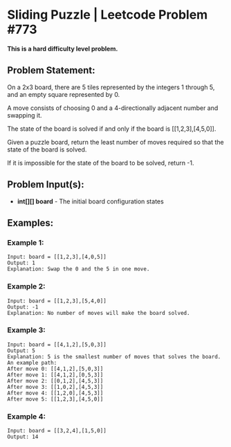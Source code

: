 Sliding Puzzle | Leetcode Problem #773
===

**This is a hard difficulty level problem.**

## Problem Statement:
On a 2x3 board, there are 5 tiles represented by the integers 1 through 5, and an empty square represented by 0.

A move consists of choosing 0 and a 4-directionally adjacent number and swapping it.

The state of the board is solved if and only if the board is [[1,2,3],[4,5,0]].

Given a puzzle board, return the least number of moves required so that the state of the board is solved. 

If it is impossible for the state of the board to be solved, return -1.
## Problem Input(s):
- **int[][] board** - The initial board configuration states

## Examples:

### Example 1:

```
Input: board = [[1,2,3],[4,0,5]]
Output: 1
Explanation: Swap the 0 and the 5 in one move.
```

### Example 2:

```
Input: board = [[1,2,3],[5,4,0]]
Output: -1
Explanation: No number of moves will make the board solved.
```

### Example 3:

```
Input: board = [[4,1,2],[5,0,3]]
Output: 5
Explanation: 5 is the smallest number of moves that solves the board.
An example path:
After move 0: [[4,1,2],[5,0,3]]
After move 1: [[4,1,2],[0,5,3]]
After move 2: [[0,1,2],[4,5,3]]
After move 3: [[1,0,2],[4,5,3]]
After move 4: [[1,2,0],[4,5,3]]
After move 5: [[1,2,3],[4,5,0]]
```

### Example 4:

```
Input: board = [[3,2,4],[1,5,0]]
Output: 14
```


